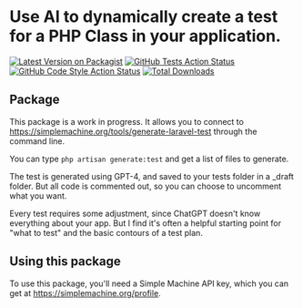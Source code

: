 # Use AI to dynamically create a test for a PHP Class in your application.

[![Latest Version on Packagist](https://img.shields.io/packagist/v/simplemachineorg/generate-laravel-test.svg?style=flat-square)](https://packagist.org/packages/simplemachineorg/generate-laravel-test)
[![GitHub Tests Action Status](https://img.shields.io/github/actions/workflow/status/simplemachineorg/generate-laravel-test/run-tests.yml?branch=main&label=tests&style=flat-square)](https://github.com/simplemachineorg/generate-laravel-test/actions?query=workflow%3Arun-tests+branch%3Amain)
[![GitHub Code Style Action Status](https://img.shields.io/github/actions/workflow/status/simplemachineorg/generate-laravel-test/fix-php-code-style-issues.yml?branch=main&label=code%20style&style=flat-square)](https://github.com/simplemachineorg/generate-laravel-test/actions?query=workflow%3A"Fix+PHP+code+style+issues"+branch%3Amain)
[![Total Downloads](https://img.shields.io/packagist/dt/simplemachineorg/generate-laravel-test.svg?style=flat-square)](https://packagist.org/packages/simplemachineorg/generate-laravel-test)

## Package

This package is a work in progress. It allows you to connect to https://simplemachine.org/tools/generate-laravel-test through the command line.

You can type `php artisan generate:test` and get a list of files to generate.

The test is generated using GPT-4, and saved to your tests folder in a _draft folder. But all code is commented out, so you can choose to uncomment what you want.

Every test requires some adjustment, since ChatGPT doesn't know everything about your app. But I find it's often a helpful starting point for "what to test" and the basic contours of a test plan.

## Using this package

To use this package, you'll need a Simple Machine API key, which you can get at https://simplemachine.org/profile.
